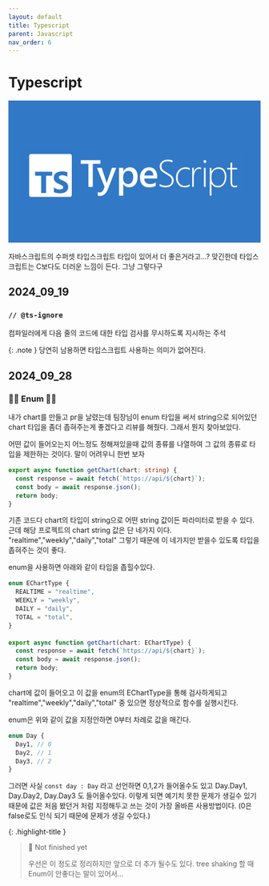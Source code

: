 ```yaml
---
layout: default
title: Typescript
parent: Javascript
nav_order: 6
---
```


# Typescript

![typescript](image-1.png)

자바스크립트의 수퍼셋 타입스크립트 타입이 있어서 더 좋은거라고...? 맞긴한데 타입스크립트는 C보다도 더러운 느낌이 든다. 그냥 그렇다구

## 2024_09_19

### `// @ts-ignore`

컴파일러에게 다음 줄의 코드에 대한 타입 검사를 무시하도록 지시하는 주석

{: .note }
당연히 남용하면 타입스크립트 사용하는 의미가 없어진다.

## 2024_09_28

### 🚧🚧 Enum 🚧🚧

내가 chart를 만들고 pr을 날렸는데 팀장님이 enum 타입을 써서 string으로 되어있던 chart 타입을 좀더 좁혀주는게 좋겠다고 리뷰를 해줬다. 그래서 뭔지 찾아보았다.

어떤 값이 들어오는지 어느정도 정해져있을때 값의 종류를 나열하여 그 값의 종류로 타입을 제한하는 것이다. 말이 어려우니 한번 보자

```ts
export async function getChart(chart: string) {
  const response = await fetch(`https://api/${chart}`);
  const body = await response.json();
  return body;
}
```

기존 코드다 chart의 타입이 string으로 어떤 string 값이든 파라미터로 받을 수 있다. 근데 해당 프로젝트의 chart string 값은 단 네가지 이다. "realtime","weekly","daily","total" 그렇기 때문에 이 네가지만 받을수 있도록 타입을 좁혀주는 것이 좋다.

enum을 사용하면 아래와 같이 타입을 좁힐수있다.

```ts
enum EChartType {
  REALTIME = "realtime",
  WEEKLY = "weekly",
  DAILY = "daily",
  TOTAL = "total",
}

export async function getChart(chart: EChartType) {
  const response = await fetch(`https://api/${chart}`);
  const body = await response.json();
  return body;
}
```

chart에 값이 들어오고 이 값을 enum의 EChartType을 통해 검사하게되고 "realtime","weekly","daily","total" 중 있으면 정상적으로 함수를 실행시킨다.

enum은 위와 같이 값을 지정안하면 0부터 차례로 값을 매긴다.

```ts
enum Day {
  Day1, // 0
  Day2, // 1
  Day3, // 2
}
```

그러면 사실 `const day : Day` 라고 선언하면 0,1,2가 들어올수도 있고 Day.Day1, Day.Day2, Day.Day3 도 들어올수있다. 이렇게 되면 예기치 못한 문제가 생길수 있기 때문에 값은 처음 봤던거 처럼 지정해두고 쓰는 것이 가장 올바른 사용방법이다. (0은 false로도 인식 되기 때문에 문제가 생길 수있다.)

{: .highlight-title }

> 🚧 Not finished yet
>
> 우선은 이 정도로 정리하지만 앞으로 더 추가 될수도 있다. tree shaking 할 때 Enum이 안좋다는 말이 있어서...
